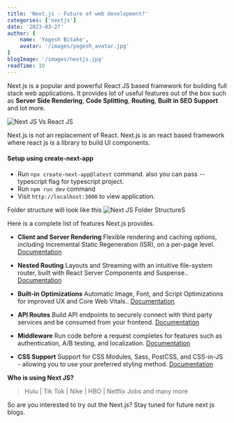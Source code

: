 ```yaml
---
title: 'Next.js - Future of web development?'
categories: ['nextjs']
date: '2023-03-27'
author: {
    name: 'Yogesh Bitake',
    avatar: '/images/yogesh_avatar.jpg'
}
blogImage: '/images/nextjs.jpg'
readTime: 10
---
```

Next.js is a popular and powerful React JS based framework for building full stack web applications. It provides lot of useful features out of the box such as **Server Side Rendering**, **Code Splitting**, **Routing**, **Built in SEO Support** and lot more.

![Next JS Vs React JS](/images/nextjsvsreactjs.jpg "Next JS Vs React JS")

Next.js is not an replacement of React. Next.js is an react based framework where react js is a library to build UI components. 

#### Setup using create-next-app
- Run `npx create-next-app@latest` command. also you can pass --typescript flag for typescript project.
- Run `npm run dev` command
- Visit `http://localhost:3000` to view application.
 
Folder structure will look like this
![Next JS Folder StructureS](/images/nextjs-folderstructure.jpg "Next JS Folder Structure")


Here is a complete list of features Next.js provides.

- **Client and Server Rendering** Flexible rendering and caching options, including Incremental Static Regeneration (ISR), on a per-page level.
[Documentation](https://nextjs.org/docs/basic-features/data-fetching/overview)

- **Nested Routing** Layouts and Streaming with an intuitive file-system router, built with React Server Components and Suspense..
[Documentation](https://beta.nextjs.org/docs/routing/fundamentals)

- **Built-in Optimizations** Automatic Image, Font, and Script Optimizations for improved UX and Core Web Vitals..
[Documentation](https://nextjs.org/docs/basic-features/image-optimization)

- **API Routes** Build API endpoints to securely connect with third party services and be consumed from your frontend.
[Documentation](https://nextjs.org/docs/api-routes/introduction)

- **Middleware** Run code before a request completes for features such as authentication, A/B testing, and localization.
[Documentation](https://nextjs.org/docs/advanced-features/middleware)

- **CSS Support** Support for CSS Modules, Sass, PostCSS, and CSS-in-JS - allowing you to use your preferred styling method.
[Documentation](https://nextjs.org/docs/basic-features/built-in-css-support)

**Who is using Next JS?**
> Hulu | Tik Tok | Nike | HBO | Netflix Jobs and many more

So are you interested to try out the Next.js? Stay tuned for future next js blogs.